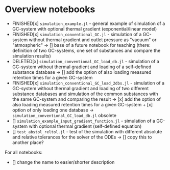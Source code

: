 # Overview notebooks

- FINISHED[x] `simulation_example.jl` - general example of simulation of a GC-system with optional thermal gradient (exponential/linear model)
- FINISHED[x] `simulation_conventional_GC.jl` - simulation of a GC-system without thermal gradient and outlet pressure as "vacuum" or "atmospheric" -> [] base of a future notebook for teaching (there: definition of two GC-systems, one set of substances and compare the simulation results)
- DELETED[x] `simulation_conventional_GC_load_db.jl` - simulation of a GC-system without thermal gradient and loading of a self-defined substance database -> [] add the option of also loading measured retention times for a given GC-system
- FINISHED[x] `simulation_conventional_GC_load_2dbs.jl` - simulation of a GC-system without thermal gradient and loading of two different substance databases and simulation of the common substances with the same GC-system and comparing the result -> [x] add the option of also loading measured retention times for a given GC-system + [x] option of only loading one database -> `simulation_conventional_GC_load_db.jl` obsolete
- [] `simulation_example_input_gradient_function.jl` - simulation of a GC-system with optional thermal gradient (self-defined equation)
- [] `test_abstol_reltol.jl` - test of the simulation with different absolute and relative tolerances for the solver of the ODEs -> [] copy this to another place?

For all notebooks:
- [] change the name to easier/shorter description
